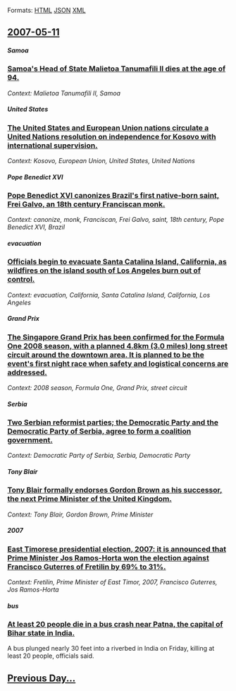 
Formats: [HTML](2007/05/11/index.html)  [JSON](2007/05/11/index.json)  [XML](2007/05/11/index.xml)  

## [2007-05-11](/news/2007/05/11/index.md)

##### Samoa
### [ Samoa's Head of State Malietoa Tanumafili II dies at the age of 94. ](/news/2007/05/11/samoa-s-head-of-state-malietoa-tanumafili-ii-dies-at-the-age-of-94.md)
_Context: Malietoa Tanumafili II, Samoa_

##### United States
### [ The United States and European Union nations circulate a United Nations resolution on independence for Kosovo with international supervision. ](/news/2007/05/11/the-united-states-and-european-union-nations-circulate-a-united-nations-resolution-on-independence-for-kosovo-with-international-supervisio.md)
_Context: Kosovo, European Union, United States, United Nations_

##### Pope Benedict XVI
### [ Pope Benedict XVI canonizes Brazil's first native-born saint, Frei Galvo, an 18th century Franciscan monk. ](/news/2007/05/11/pope-benedict-xvi-canonizes-brazil-s-first-native-born-saint-frei-galvao-an-18th-century-franciscan-monk.md)
_Context: canonize, monk, Franciscan, Frei Galvo, saint, 18th century, Pope Benedict XVI, Brazil_

##### evacuation
### [ Officials begin to evacuate Santa Catalina Island, California, as wildfires on the island south of Los Angeles burn out of control. ](/news/2007/05/11/officials-begin-to-evacuate-santa-catalina-island-california-as-wildfires-on-the-island-south-of-los-angeles-burn-out-of-control.md)
_Context: evacuation, California, Santa Catalina Island, California, Los Angeles_

##### Grand Prix
### [ The Singapore Grand Prix has been confirmed for the Formula One 2008 season, with a planned 4.8km (3.0 miles) long street circuit around the downtown area. It is planned to be the event's first night race when safety and logistical concerns are addressed. ](/news/2007/05/11/the-singapore-grand-prix-has-been-confirmed-for-the-formula-one-2008-season-with-a-planned-4-8km-3-0-miles-long-street-circuit-around-th.md)
_Context: 2008 season, Formula One, Grand Prix, street circuit_

##### Serbia
### [ Two Serbian reformist parties; the Democratic Party and the Democratic Party of Serbia, agree to form a coalition government. ](/news/2007/05/11/two-serbian-reformist-parties-the-democratic-party-and-the-democratic-party-of-serbia-agree-to-form-a-coalition-government.md)
_Context: Democratic Party of Serbia, Serbia, Democratic Party_

##### Tony Blair
### [ Tony Blair formally endorses Gordon Brown as his successor, the next Prime Minister of the United Kingdom. ](/news/2007/05/11/tony-blair-formally-endorses-gordon-brown-as-his-successor-the-next-prime-minister-of-the-united-kingdom.md)
_Context: Tony Blair, Gordon Brown, Prime Minister_

##### 2007
### [ East Timorese presidential election, 2007: it is announced that Prime Minister Jos Ramos-Horta won the election against Francisco Guterres of Fretilin by 69% to 31%. ](/news/2007/05/11/east-timorese-presidential-election-2007-it-is-announced-that-prime-minister-jose-ramos-horta-won-the-election-against-francisco-guterres.md)
_Context: Fretilin, Prime Minister of East Timor, 2007, Francisco Guterres, Jos Ramos-Horta_

##### bus
### [ At least 20 people die in a bus crash near Patna, the capital of Bihar state in India. ](/news/2007/05/11/at-least-20-people-die-in-a-bus-crash-near-patna-the-capital-of-bihar-state-in-india.md)
A bus plunged nearly 30 feet into a riverbed in India on Friday, killing at least 20 people, officials said.

## [Previous Day...](/news/2007/05/10/index.md)

